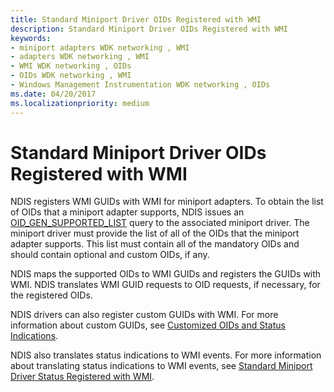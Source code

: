 ```yaml
---
title: Standard Miniport Driver OIDs Registered with WMI
description: Standard Miniport Driver OIDs Registered with WMI
keywords:
- miniport adapters WDK networking , WMI
- adapters WDK networking , WMI
- WMI WDK networking , OIDs
- OIDs WDK networking , WMI
- Windows Management Instrumentation WDK networking , OIDs
ms.date: 04/20/2017
ms.localizationpriority: medium
---
```


# Standard Miniport Driver OIDs Registered with WMI





NDIS registers WMI GUIDs with WMI for miniport adapters. To obtain the list of OIDs that a miniport adapter supports, NDIS issues an [OID\_GEN\_SUPPORTED\_LIST](./oid-gen-supported-list.md) query to the associated miniport driver. The miniport driver must provide the list of all of the OIDs that the miniport adapter supports. This list must contain all of the mandatory OIDs and should contain optional and custom OIDs, if any.

NDIS maps the supported OIDs to WMI GUIDs and registers the GUIDs with WMI. NDIS translates WMI GUID requests to OID requests, if necessary, for the registered OIDs.

NDIS drivers can also register custom GUIDs with WMI. For more information about custom GUIDs, see [Customized OIDs and Status Indications](customized-oids-and-status-indications.md).

NDIS also translates status indications to WMI events. For more information about translating status indications to WMI events, see [Standard Miniport Driver Status Registered with WMI](standard-miniport-driver-status-indications-registered-with-wmi.md).

 

